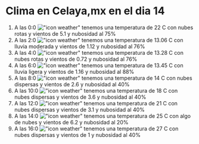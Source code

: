 # Clima en Celaya,mx en el dia 14

1. A las 0:0 !["icon weather"](http://openweathermap.org/img/w/04n.png) tenemos una temperatura de 22 C con nubes rotas y  vientos de 5.1 y nubosidad al 75%
1. A las 2:0 !["icon weather"](http://openweathermap.org/img/w/10n.png) tenemos una temperatura de 13.06 C con lluvia moderada y  vientos de 1.12 y nubosidad al 76%
1. A las 4:0 !["icon weather"](http://openweathermap.org/img/w/04n.png) tenemos una temperatura de 13.28 C con nubes rotas y  vientos de 0.72 y nubosidad al 76%
1. A las 6:0 !["icon weather"](http://openweathermap.org/img/w/10n.png) tenemos una temperatura de 13.45 C con lluvia ligera y  vientos de 1.16 y nubosidad al 88%
1. A las 8:0 !["icon weather"](http://openweathermap.org/img/w/03n.png) tenemos una temperatura de 14 C con nubes dispersas y  vientos de 2.6 y nubosidad al 40%
1. A las 10:0 !["icon weather"](http://openweathermap.org/img/w/03d.png) tenemos una temperatura de 18 C con nubes dispersas y  vientos de 3.6 y nubosidad al 40%
1. A las 12:0 !["icon weather"](http://openweathermap.org/img/w/03d.png) tenemos una temperatura de 21 C con nubes dispersas y  vientos de 3.1 y nubosidad al 40%
1. A las 14:0 !["icon weather"](http://openweathermap.org/img/w/02d.png) tenemos una temperatura de 25 C con algo de nubes y  vientos de 6.2 y nubosidad al 20%
1. A las 16:0 !["icon weather"](http://openweathermap.org/img/w/03d.png) tenemos una temperatura de 27 C con nubes dispersas y  vientos de 1 y nubosidad al 40%
